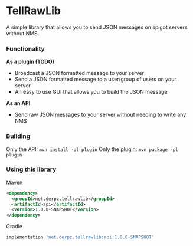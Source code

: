 # TellRawLib
A simple library that allows you to send JSON messages on spigot
servers without NMS.

### Functionality
**As a plugin (TODO)**
- Broadcast a JSON formatted message to your server
- Send a JSON formatted message to a user/group of users on your server
- An easy to use GUI that allows you to build the JSON message

**As an API**
- Send raw JSON messages to your server without needing to 
write any NMS

### Building
Only the API:
`mvn install -pl plugin`
Only the plugin:
`mvn package -pl plugin`

### Using this library

Maven
```xml
<dependency>
  <groupId>net.derpz.tellrawlib</groupId>
  <artifactId>api</artifactId>
  <version>1.0.0-SNAPSHOT</version>
</dependency>
```

Gradle
```groovy
implementation 'net.derpz.tellrawlib:api:1.0.0-SNAPSHOT'
```
